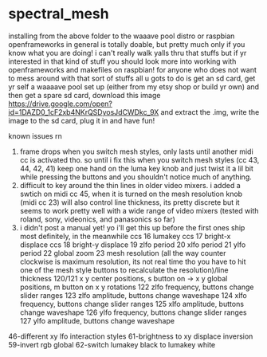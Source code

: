 # spectral_mesh


installing from the above folder to the waaave pool distro or raspbian openframeworks in general is totally doable, but pretty much only if you know what you are doing! i can't really walk yalls thru that stuffs but if yr interested in that kind of stuff you should look more into working with openframeworks and makefiles on raspbian!  for anyone who does not want to mess around with that sort of stuffs all u gots to do is get an sd card, get yr self a waaaave pool set up (either from my etsy shop or build yr own) and then get a spare sd card, download this image https://drive.google.com/open?id=1DAZD0_1cF2xb4NKrQSDyosJdCWDkc_9X and extract the .img, write the image to the sd card, plug it in and have fun!


known issues rn
1. frame drops when you switch mesh styles, only lasts until another midi cc is activated tho.  so until i fix this when you switch mesh styles (cc 43, 44, 42, 41) keep one hand on the luma key knob and just twist it a lil bit while pressing the buttons and you shouldn't notice much of anything.  
2. difficult to key around the thin lines in older video mixers.  i added a swtich on midi cc 45, when it is turned on the mesh resolution knob (midi cc 23) will also control line thickness, its pretty discrete but it seems to work pretty well with a wide range of video mixers (tested with roland, sony, videonics, and panasonics so far)
3. i didn't post a manual yet!  yo i'll get this up before the first ones ship most definitely, in the meanwhile 
ccs 16 lumakey
ccs 17 bright-x displace
ccs 18 bright-y displace
19 zlfo period
20 xlfo period
21 ylfo period
22 global zoom
23 mesh resolution (all the way counter clockwise is maximum resolution, its not real time tho you have to hit one of the mesh style buttons to recalculate the resolution)/line thickness
120/121 x y center positions, s button on -> x y global positions, m button on x y rotations
122 zlfo frequency, buttons change slider ranges
123 zlfo amplitude, buttons change waveshape
124 xlfo frequency, buttons change slider ranges
125 xlfo amplitude, buttons change waveshape
126 ylfo frequency, buttons change slider ranges
127 ylfo amplitude, buttons change waveshape


46-different xy lfo interaction styles
61-brightness to xy displace inversion
59-invert rgb global
62-switch lumakey black to lumakey white


